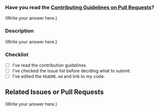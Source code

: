 <!--
Thank you for sending the PR! We appreciate you spending the time to work on these changes.

Help us understand your motivation by explaining why you decided to make this change.
You can learn more about contributing to ArtofCoding here: https://github.com/Tenet-Coding/ArtofCoding/blob/main/CONTRIBUTING.md

Happy Contributing!

-->

### Have you read the [Contributing Guidelines on Pull Requests](https://github.com/Tenet-Coding/ArtofCoding/blob/main/CONTRIBUTING.md#pull-requests)?

(Write your answer here.)

### Description

(Write your answer here.)

### Checklist

- [ ] I've read the contribution guidelines.
- [ ] I've checked the issue list before deciding what to submit.
- [ ] I've edited the `README.md` and link to my code.

## Related Issues or Pull Requests

(Write your answer here.)
